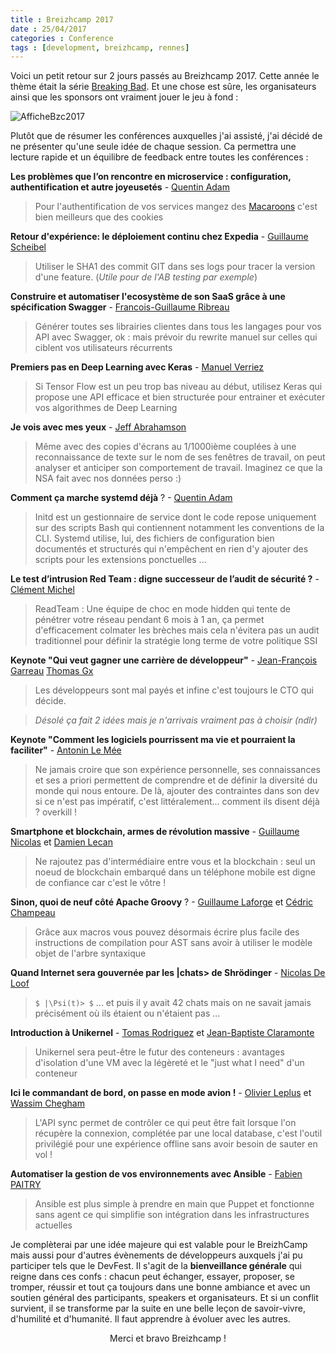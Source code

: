 ```yaml
---
title : Breizhcamp 2017
date : 25/04/2017
categories : Conference
tags : [development, breizhcamp, rennes]
---
```


<style type="text/css">
  img[alt=AfficheBzc2017] {
    display: block;
    margin-left: auto;
    margin-right: auto
  }

</style>

Voici un petit retour sur 2 jours passés au Breizhcamp 2017. Cette année le thème était la série [Breaking Bad](http://www.allocine.fr/series/ficheserie_gen_cserie=3517.html). Et une chose est sûre, les organisateurs ainsi que les sponsors ont vraiment jouer le jeu à fond :

![AfficheBzc2017]({{urls.media}}/retour_breizhcamp_2017/breakingcamp.png)


Plutôt que de résumer les conférences auxquelles j'ai assisté, j'ai décidé de ne présenter qu'une seule idée de chaque session. Ca permettra une lecture rapide et un équilibre de feedback entre toutes les conférences :

__Les problèmes que l’on rencontre en microservice : configuration, authentification et autre joyeusetés__ - [Quentin Adam](https://twitter.com/waxzce)

> Pour l'authentification de vos services mangez des [Macaroons](http://hackingdistributed.com/2014/05/16/macaroons-are-better-than-cookies/) c'est bien meilleurs que des cookies

__Retour d'expérience: le déploiement continu chez Expedia__ - [Guillaume Scheibel](https://twitter.com/g_scheibel)
    
> Utiliser le SHA1 des commit GIT dans ses logs pour tracer la version d'une feature. (_Utile pour de l'AB testing par exemple_)

__Construire et automatiser l'ecosystème de son SaaS grâce à une spécification Swagger__ - [Francois-Guillaume Ribreau](https://twitter.com/FGRibreau)
    
> Générer toutes ses librairies clientes dans tous les langages pour vos API avec Swagger, ok : mais prévoir du rewrite manuel sur celles qui ciblent vos utilisateurs récurrents

__Premiers pas en Deep Learning avec Keras__ - [Manuel Verriez](https://twitter.com/mverriez)
   
> Si Tensor Flow est un peu trop bas niveau au début, utilisez Keras qui propose une API efficace et bien structurée pour entrainer et exécuter vos algorithmes de Deep Learning

__Je vois avec mes yeux__ - [Jeff Abrahamson](https://twitter.com/Jeff_Abrahamson)

> Même avec des copies d'écrans au 1/1000ième couplées à une reconnaissance de texte sur le nom de ses fenêtres de travail, on peut analyser et anticiper son comportement de travail. Imaginez ce que la NSA fait avec nos données perso :)

__Comment ça marche systemd déjà__ ? - [Quentin Adam](https://twitter.com/waxzce)

> Initd est un gestionnaire de service dont le code repose uniquement sur des scripts Bash qui contiennent notamment les conventions de la CLI. Systemd utilise, lui, des fichiers de configuration bien documentés et structurés qui n'empêchent en rien d'y ajouter des scripts pour les extensions ponctuelles ...

__Le test d’intrusion Red Team : digne successeur de l’audit de sécurité ?__ - [Clément Michel](@clement_michel)

> ReadTeam : Une équipe de choc en mode hidden qui tente de pénétrer votre réseau pendant 6 mois à 1 an, ça permet d'efficacement colmater les brèches mais cela n'évitera pas un audit traditionnel pour définir la stratégie long terme de votre politique SSI

__Keynote "Qui veut gagner une carrière de développeur"__ - [Jean-François Garreau](@jefbinomed) [Thomas Gx](@ThomasGX)

> Les développeurs sont mal payés et infine c'est toujours le CTO qui décide. 

> _Désolé ça fait 2 idées mais je n'arrivais vraiment pas à choisir (ndlr)_ 

__Keynote "Comment les logiciels pourrissent ma vie et pourraient la faciliter"__ - [Antonin Le Mée](@antoninlemee)

> Ne jamais croire que son expérience personnelle, ses connaissances et ses a priori permettent de comprendre et de définir la diversité du monde qui nous entoure. De là, ajouter des contraintes dans son dev si ce n'est pas impératif, c'est littéralement... comment ils disent déjà ? overkill !

__Smartphone et blockchain, armes de révolution massive__ - [Guillaume Nicolas](@GuiillaumeN) et [Damien Lecan](@dlecan)

> Ne rajoutez pas d'intermédiaire entre vous et la blockchain : seul un noeud de blockchain embarqué dans un téléphone mobile est digne de confiance car c'est le vôtre !

__Sinon, quoi de neuf côté Apache Groovy__ ? - [Guillaume Laforge](@glaforge) et [Cédric Champeau](@CedricChampeau)

> Grâce aux macros vous pouvez désormais écrire plus facile des instructions de compilation pour AST sans avoir à utiliser le modèle objet de l'arbre syntaxique

__Quand Internet sera gouvernée par les \|chats> de Shrödinger__ - [Nicolas De Loof](@ndeloof)

> `$ |\Psi(t)> $` ... et puis il y avait 42 chats mais on ne savait jamais précisément où ils étaient ou n'étaient pas ...

__Introduction à Unikernel__ - [Tomas Rodriguez](@rstomasalberto) et [Jean-Baptiste Claramonte](@jbclaramonte)

> Unikernel sera peut-être le futur des conteneurs : avantages d'isolation d'une VM avec la légèreté et le "just what I need" d'un conteneur

__Ici le commandant de bord, on passe en mode avion !__ - [Olivier Leplus](@olivierleplus) et [Wassim Chegham](@manekinekko)

> L'API sync permet de contrôler ce qui peut être fait lorsque l'on récupère la connexion, complétée par une local database, c'est l'outil privilégié pour une expérience offline sans avoir besoin de sauter en vol !

__Automatiser la gestion de vos environnements avec Ansible__ - [Fabien PAITRY](@FabienPaitry)

> Ansible est plus simple à prendre en main que Puppet et fonctionne sans agent ce qui simplifie son intégration dans les infrastructures actuelles 

Je complèterai par une idée majeure qui est valable pour le BreizhCamp mais aussi pour d'autres évènements de développeurs auxquels j'ai pu participer tels que le DevFest. Il s'agit de la __bienveillance générale__ qui reigne dans ces confs : chacun peut échanger, essayer, proposer, se tromper, réussir et tout ça toujours dans une bonne ambiance et avec un soutien général des participants, speakers et organisateurs.
Et si un conflit survient, il se transforme par la suite en une belle leçon de savoir-vivre, d'humilité et d'humanité. Il faut apprendre à évoluer avec les autres.


                                    
<div align="center">Merci et bravo Breizhcamp !</div>